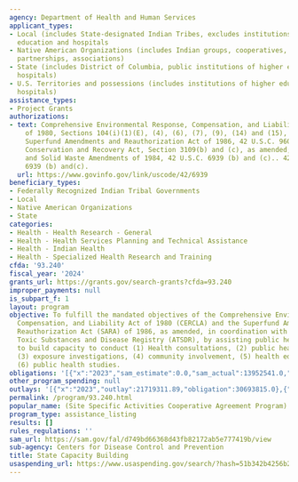 ```yaml
---
agency: Department of Health and Human Services
applicant_types:
- Local (includes State-designated Indian Tribes, excludes institutions of higher
  education and hospitals
- Native American Organizations (includes Indian groups, cooperatives, corporations,
  partnerships, associations)
- State (includes District of Columbia, public institutions of higher education and
  hospitals)
- U.S. Territories and possessions (includes institutions of higher education and
  hospitals)
assistance_types:
- Project Grants
authorizations:
- text: Comprehensive Environmental Response, Compensation, and Liability Act (CERCLA)
    of 1980, Sections 104(i)(1)(E), (4), (6), (7), (9), (14) and (15), as amended;
    Superfund Amendments and Reauthorization Act of 1986, 42 U.S.C. 9604; Resource
    Conservation and Recovery Act, Section 3109(b) and (c), as amended; Hazardous
    and Solid Waste Amendments of 1984, 42 U.S.C. 6939 (b) and (c).. 42 U.S.C. &sect;
    6939 (b) and(c).
  url: https://www.govinfo.gov/link/uscode/42/6939
beneficiary_types:
- Federally Recognized Indian Tribal Governments
- Local
- Native American Organizations
- State
categories:
- Health - Health Research - General
- Health - Health Services Planning and Technical Assistance
- Health - Indian Health
- Health - Specialized Health Research and Training
cfda: '93.240'
fiscal_year: '2024'
grants_url: https://grants.gov/search-grants?cfda=93.240
improper_payments: null
is_subpart_f: 1
layout: program
objective: To fulfill the mandated objectives of the Comprehensive Environmental Response,
  Compensation, and Liability Act of 1980 (CERCLA) and the Superfund Amendments and
  Reauthorization Act (SARA) of 1986, as amended, in coordination with Agency for
  Toxic Substances and Disease Registry (ATSDR), by assisting public health agencies
  to build capacity to conduct (1) Health consultations, (2) public health assessments,
  (3) exposure investigations, (4) community involvement, (5) health education, and
  (6) public health studies.
obligations: '[{"x":"2023","sam_estimate":0.0,"sam_actual":13952541.0,"usa_spending_actual":13952541.0},{"x":"2024","sam_estimate":0.0,"sam_actual":13951062.0,"usa_spending_actual":17359412.67},{"x":"2025","sam_estimate":0.0,"sam_actual":13952541.0,"usa_spending_actual":2513765.46}]'
other_program_spending: null
outlays: '[{"x":"2023","outlay":21719311.89,"obligation":30693815.0},{"x":"2024","outlay":778336180.14,"obligation":7079542.46},{"x":"2025","outlay":0.0,"obligation":0.0}]'
permalink: /program/93.240.html
popular_name: (Site Specific Activities Cooperative Agreement Program)
program_type: assistance_listing
results: []
rules_regulations: ''
sam_url: https://sam.gov/fal/d749bd66368d43fb82172ab5e777419b/view
sub-agency: Centers for Disease Control and Prevention
title: State Capacity Building
usaspending_url: https://www.usaspending.gov/search/?hash=51b342b4256b2db739004cf28cb17339
---
```


